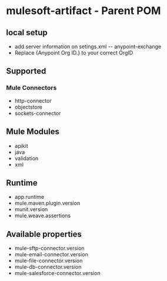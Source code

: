 # mulesoft-artifact - Parent POM

## local setup
- add server information on setings.xml
-- <id>anypoint-exchange</id> 
- Replace {Anypoint Org ID.} to your correct OrgID


## Supported 
### Mule Connectors
- http-connector
- objectstore
- sockets-connector

## Mule Modules
- apikit
- java
- validation
- xml
 
 ## Runtime
- app.runtime
- mule.maven.plugin.version
- munit.version
- mule.weave.assertions

## Available properties
- mule-sftp-connector.version
- mule-email-connector.version
- mule-file-connector.version
- mule-db-connector.version
- mule-salesforce-connector.version